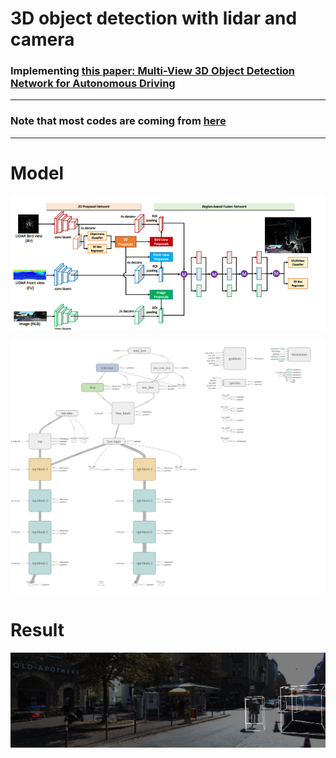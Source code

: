 # 3D object detection with lidar and camera
### Implementing [this paper: Multi-View 3D Object Detection Network for Autonomous Driving](https://arxiv.org/pdf/1611.07759.pdf)

---
### Note that most codes are coming from [here](https://github.com/hengck23/didi-udacity-2017)
---



[image1]: ./model.png "Model Visualization"
[image2]: ./tf.png "Model Visualization"
[image3]: ./result.png "Model Visualization"

# Model

![alt text][image1]

![alt text][image2]

# Result
![alt text][image3]

